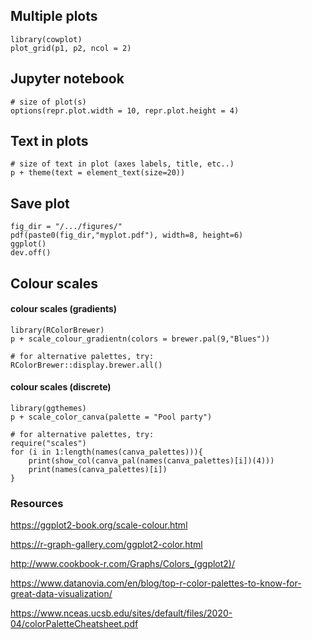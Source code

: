 ## Multiple plots
```
library(cowplot)
plot_grid(p1, p2, ncol = 2)
```

## Jupyter notebook 
```
# size of plot(s)
options(repr.plot.width = 10, repr.plot.height = 4) 
```

## Text in plots
```
# size of text in plot (axes labels, title, etc..)
p + theme(text = element_text(size=20))
```
## Save plot
```
fig_dir = "/.../figures/"
pdf(paste0(fig_dir,"myplot.pdf"), width=8, height=6)
ggplot()
dev.off()
```

## Colour scales

#### colour scales (gradients)
```
library(RColorBrewer)
p + scale_colour_gradientn(colors = brewer.pal(9,"Blues"))

# for alternative palettes, try:
RColorBrewer::display.brewer.all()
```
#### colour scales (discrete)
```
library(ggthemes)
p + scale_color_canva(palette = "Pool party")

# for alternative palettes, try:
require("scales")
for (i in 1:length(names(canva_palettes))){
    print(show_col(canva_pal(names(canva_palettes)[i])(4)))   
    print(names(canva_palettes)[i])
}
```

### Resources

https://ggplot2-book.org/scale-colour.html

https://r-graph-gallery.com/ggplot2-color.html

http://www.cookbook-r.com/Graphs/Colors_(ggplot2)/

https://www.datanovia.com/en/blog/top-r-color-palettes-to-know-for-great-data-visualization/

https://www.nceas.ucsb.edu/sites/default/files/2020-04/colorPaletteCheatsheet.pdf
